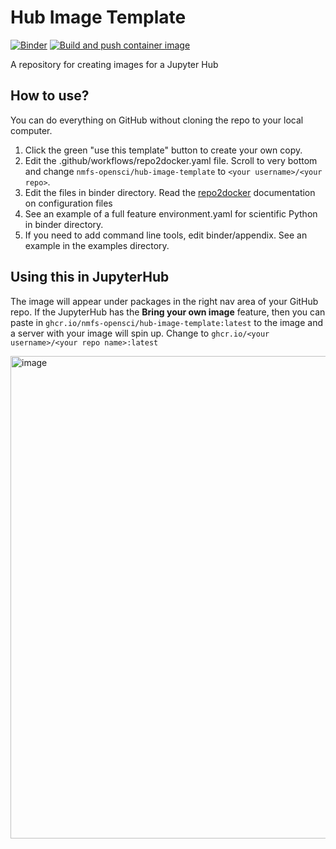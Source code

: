 # Hub Image Template
[![Binder](https://mybinder.org/badge_logo.svg)](https://mybinder.org/v2/gh/nmfs-opensci/hub-image-template/HEAD)
[![Build and push container image](https://github.com/nmfs-opensci/hub-image-template/actions/workflows/repo2docker.yaml/badge.svg)](https://github.com/nmfs-opensci/py-rocket-2/actions/workflows/repo2docker.yaml)

A repository for creating images for a Jupyter Hub

## How to use? 

You can do everything on GitHub without cloning the repo to your local computer.

1. Click the green "use this template" button to create your own copy.
2. Edit the .github/workflows/repo2docker.yaml file. Scroll to very bottom and change `nmfs-opensci/hub-image-template` to `<your username>/<your repo>`.
3. Edit the files in binder directory. Read the [repo2docker](https://repo2docker.readthedocs.io/en/latest/config_files.html#environment-yml-install-a-conda-environment) documentation on configuration files
4. See an example of a full feature environment.yaml for scientific Python in binder directory.
5. If you need to add command line tools, edit binder/appendix. See an example in the examples directory.

## Using this in JupyterHub

The image will appear under packages in the right nav area of your GitHub repo. If the JupyterHub has the **Bring your own image** feature, then you can paste in `ghcr.io/nmfs-opensci/hub-image-template:latest` to the image and a server with your image will spin up. Change to `ghcr.io/<your username>/<your repo name>:latest`

<img width="772" alt="image" src="https://github.com/user-attachments/assets/13f1d200-b8a6-44e1-a9db-537260b21ec4">

